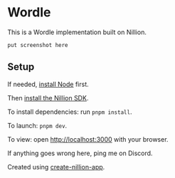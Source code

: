 # Wordle

This is a Wordle implementation built on Nillion.

```
put screenshot here
```

## Setup

If needed, [install Node](https://nodejs.org/en/download/package-manager) first.

Then [install the Nillion SDK](https://docs.nillion.com/quickstart-install).

To install dependencies: run `pnpm install`.

To launch: `pnpm dev`.

To view: open [http://localhost:3000](http://localhost:3000) with your browser.

If anything goes wrong here, ping me on Discord.

Created using [create-nillion-app](https://github.com/NillionNetwork/create-nillion-app).
